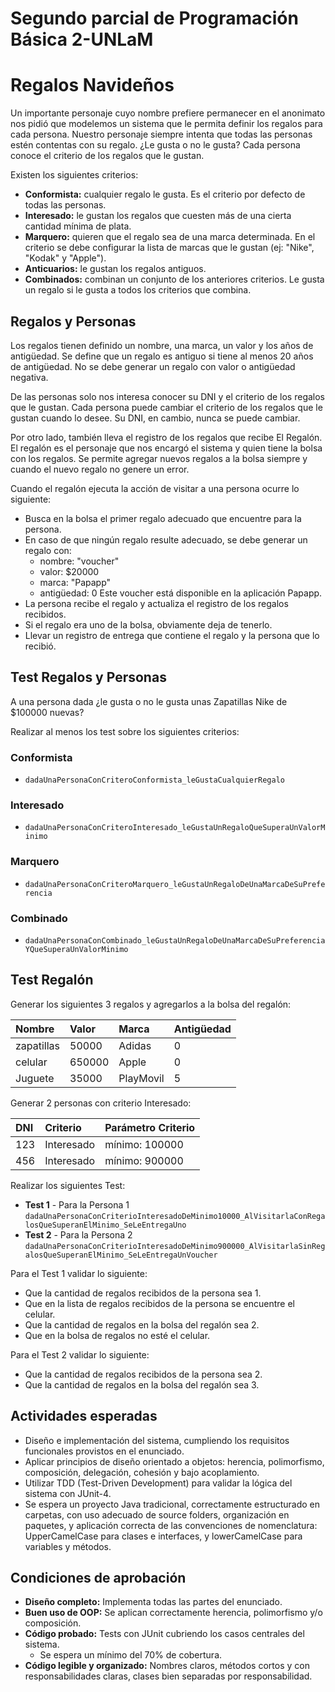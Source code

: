 # Segundo parcial de Programación Básica 2-UNLaM

# Regalos Navideños

Un importante personaje cuyo nombre prefiere permanecer en el anonimato nos pidió que modelemos un sistema que le permita definir los regalos para cada persona. Nuestro personaje siempre intenta que todas las personas estén contentas con su regalo. ¿Le gusta o no le gusta? Cada persona conoce el criterio de los regalos que le gustan.

Existen los siguientes criterios:

*   **Conformista:** cualquier regalo le gusta. Es el criterio por defecto de todas las personas.
*   **Interesado:** le gustan los regalos que cuesten más de una cierta cantidad mínima de plata.
*   **Marquero:** quieren que el regalo sea de una marca determinada. En el criterio se debe configurar la lista de marcas que le gustan (ej: "Nike", "Kodak" y "Apple").
*   **Anticuarios:** le gustan los regalos antiguos.
*   **Combinados:** combinan un conjunto de los anteriores criterios. Le gusta un regalo si le gusta a todos los criterios que combina.

## Regalos y Personas

Los regalos tienen definido un nombre, una marca, un valor y los años de antigüedad. Se define que un regalo es antiguo si tiene al menos 20 años de antigüedad. No se debe generar un regalo con valor o antigüedad negativa.

De las personas solo nos interesa conocer su DNI y el criterio de los regalos que le gustan. Cada persona puede cambiar el criterio de los regalos que le gustan cuando lo desee. Su DNI, en cambio, nunca se puede cambiar.

Por otro lado, también lleva el registro de los regalos que recibe El Regalón. El regalón es el personaje que nos encargó el sistema y quien tiene la bolsa con los regalos. Se permite agregar nuevos regalos a la bolsa siempre y cuando el nuevo regalo no genere un error.

Cuando el regalón ejecuta la acción de visitar a una persona ocurre lo siguiente:

*   Busca en la bolsa el primer regalo adecuado que encuentre para la persona.
*   En caso de que ningún regalo resulte adecuado, se debe generar un regalo con:
    *   nombre: "voucher"
    *   valor: $20000
    *   marca: "Papapp"
    *   antigüedad: 0
    Este voucher está disponible en la aplicación Papapp.
*   La persona recibe el regalo y actualiza el registro de los regalos recibidos.
*   Si el regalo era uno de la bolsa, obviamente deja de tenerlo.
*   Llevar un registro de entrega que contiene el regalo y la persona que lo recibió.

## Test Regalos y Personas

A una persona dada ¿le gusta o no le gusta unas Zapatillas Nike de $100000 nuevas?

Realizar al menos los test sobre los siguientes criterios:

### Conformista

*   `dadaUnaPersonaConCriteroConformista_leGustaCualquierRegalo`

### Interesado

*   `dadaUnaPersonaConCriteroInteresado_leGustaUnRegaloQueSuperaUnValorMinimo`

### Marquero

*   `dadaUnaPersonaConCriteroMarquero_leGustaUnRegaloDeUnaMarcaDeSuPreferencia`

### Combinado

*   `dadaUnaPersonaConCombinado_leGustaUnRegaloDeUnaMarcaDeSuPreferenciaYQueSuperaUnValorMinimo`

## Test Regalón

Generar los siguientes 3 regalos y agregarlos a la bolsa del regalón:

| Nombre    | Valor  | Marca     | Antigüedad |
| :-------- | :----- | :-------- | :--------- |
| zapatillas | 50000  | Adidas    | 0          |
| celular   | 650000 | Apple     | 0          |
| Juguete   | 35000  | PlayMovil | 5          |

Generar 2 personas con criterio Interesado:

| DNI | Criterio   | Parámetro Criterio |
| :-- | :--------- | :----------------- |
| 123 | Interesado | mínimo: 100000     |
| 456 | Interesado | mínimo: 900000     |

Realizar los siguientes Test:

*   **Test 1** - Para la Persona 1
    `dadaUnaPersonaConCriterioInteresadoDeMinimo10000_AlVisitarlaConRegalosQueSuperanElMinimo_SeLeEntregaUno`
*   **Test 2** - Para la Persona 2
    `dadaUnaPersonaConCriterioInteresadoDeMinimo900000_AlVisitarlaSinRegalosQueSuperanElMinimo_SeLeEntregaUnVoucher`

Para el Test 1 validar lo siguiente:

*   Que la cantidad de regalos recibidos de la persona sea 1.
*   Que en la lista de regalos recibidos de la persona se encuentre el celular.
*   Que la cantidad de regalos en la bolsa del regalón sea 2.
*   Que en la bolsa de regalos no esté el celular.

Para el Test 2 validar lo siguiente:

*   Que la cantidad de regalos recibidos de la persona sea 2.
*   Que la cantidad de regalos en la bolsa del regalón sea 3.

## Actividades esperadas

*   Diseño e implementación del sistema, cumpliendo los requisitos funcionales provistos en el enunciado.
*   Aplicar principios de diseño orientado a objetos: herencia, polimorfismo, composición, delegación, cohesión y bajo acoplamiento.
*   Utilizar TDD (Test-Driven Development) para validar la lógica del sistema con JUnit-4.
*   Se espera un proyecto Java tradicional, correctamente estructurado en carpetas, con uso adecuado de source folders, organización en paquetes, y aplicación correcta de las convenciones de nomenclatura: UpperCamelCase para clases e interfaces, y lowerCamelCase para variables y métodos.

## Condiciones de aprobación

*   **Diseño completo:** Implementa todas las partes del enunciado.
*   **Buen uso de OOP:** Se aplican correctamente herencia, polimorfismo y/o composición.
*   **Código probado:** Tests con JUnit cubriendo los casos centrales del sistema.
    *   Se espera un mínimo del 70% de cobertura.
*   **Código legible y organizado:** Nombres claros, métodos cortos y con responsabilidades claras, clases bien separadas por responsabilidad.




